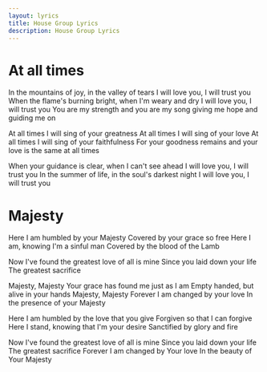```yaml
---
layout: lyrics
title: House Group Lyrics
description: House Group Lyrics
---
```


At all times
============

In the mountains of joy, in the valley of tears 
I will love you, I will trust you 
When the flame's burning bright, when I'm weary and dry 
I will love you, I will trust you 
You are my strength and you are my song giving me hope and guiding me on 

At all times I will sing of your greatness 
At all times I will sing of your love 
At all times I will sing of your faithfulness 
For your goodness remains and your love is the same at all times 

When your guidance is clear, when I can't see ahead 
I will love you, I will trust you 
In the summer of life, in the soul's darkest night 
I will love you, I will trust you


Majesty
=======

Here I am humbled by your Majesty
Covered by your grace so free
Here I am, knowing I'm a sinful man
Covered by the blood of the Lamb

Now I've found the greatest love of all is mine
Since you laid down your life
The greatest sacrifice

Majesty, Majesty
Your grace has found me just as I am
Empty handed, but alive in your hands
Majesty, Majesty
Forever I am changed by your love
In the presence of your Majesty

Here I am humbled by the love that you give
Forgiven so that I can forgive
Here I stand, knowing that I'm your desire
Sanctified by glory and fire

Now I've found the greatest love of all is mine
Since you laid down your life
The greatest sacrifice
Forever I am changed by Your love
In the beauty of Your Majesty
